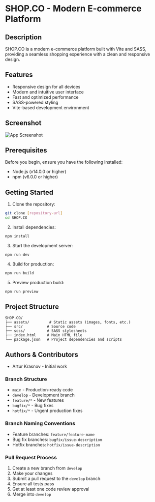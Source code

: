 # SHOP.CO - Modern E-commerce Platform

## Description
SHOP.CO is a modern e-commerce platform built with Vite and SASS, providing a seamless shopping experience with a clean and responsive design.

## Features
- Responsive design for all devices
- Modern and intuitive user interface
- Fast and optimized performance
- SASS-powered styling
- Vite-based development environment

## Screenshot
![App Screenshot](assets/screenshot.png)

## Prerequisites
Before you begin, ensure you have the following installed:
- Node.js (v14.0.0 or higher)
- npm (v6.0.0 or higher)

## Getting Started

1. Clone the repository:
```bash
git clone [repository-url]
cd SHOP.CO
```

2. Install dependencies:
```bash
npm install
```

3. Start the development server:
```bash
npm run dev
```

4. Build for production:
```bash
npm run build
```

5. Preview production build:
```bash
npm run preview
```

## Project Structure
```
SHOP.CO/
├── assets/         # Static assets (images, fonts, etc.)
├── src/           # Source code
├── scss/          # SASS stylesheets
├── index.html     # Main HTML file
└── package.json   # Project dependencies and scripts
```

## Authors & Contributors
- Artur Krasnov - Initial work


### Branch Structure
- `main` - Production-ready code
- `develop` - Development branch
- `feature/*` - New features
- `bugfix/*` - Bug fixes
- `hotfix/*` - Urgent production fixes

### Branch Naming Conventions
- Feature branches: `feature/feature-name`
- Bug fix branches: `bugfix/issue-description`
- Hotfix branches: `hotfix/issue-description`


### Pull Request Process
1. Create a new branch from `develop`
2. Make your changes
3. Submit a pull request to the `develop` branch
4. Ensure all tests pass
5. Get at least one code review approval
6. Merge into `develop`


